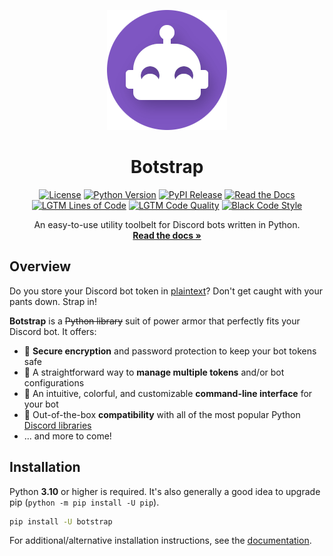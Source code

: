<div align="center">

[![Botstrap Logo](https://raw.githubusercontent.com/nuztalgia/botstrap/main/docs/images/logo-192.png)](https://botstrap.readthedocs.io)

# Botstrap

[![License](https://img.shields.io/github/license/nuztalgia/botstrap)](https://github.com/nuztalgia/botstrap/blob/main/LICENSE)
[![Python Version](https://img.shields.io/pypi/pyversions/botstrap)](https://pypi.org/project/botstrap/)
[![PyPI Release](https://img.shields.io/pypi/v/botstrap)](https://pypi.org/project/botstrap/)
[![Read the Docs](https://img.shields.io/readthedocs/botstrap)](https://botstrap.readthedocs.io)
<br>
[![LGTM Lines of Code](https://badgen.net/lgtm/lines/g/nuztalgia/botstrap/python?label=lines%20of%20code&color=33aadd)](https://lgtm.com/projects/g/nuztalgia/botstrap/latest/files/botstrap/)
[![LGTM Code Quality](https://img.shields.io/lgtm/grade/python/github/nuztalgia/botstrap?label=code%20quality)](https://lgtm.com/projects/g/nuztalgia/botstrap/context:python)
[![Black Code Style](https://img.shields.io/badge/code%20style-black-000000)](https://github.com/psf/black)

An easy-to-use utility toolbelt for Discord bots written in Python.<br>
[**Read the docs »**](https://botstrap.readthedocs.io)

</div>

## Overview

Do you store your Discord bot token in
[plaintext](https://en.wikipedia.org/wiki/Plaintext)? Don't get caught with your pants
down. Strap in!

**Botstrap** is a ~~Python library~~ suit of power armor that perfectly fits your
Discord bot. It offers:

- 🔐 **Secure encryption** and password protection to keep your bot tokens safe
- 🤹 A straightforward way to **manage multiple tokens** and/or bot configurations
- 🌈 An intuitive, colorful, and customizable **command-line interface** for your bot
- 🤝 Out-of-the-box **compatibility** with all of the most popular Python
  [Discord libraries](https://discord.com/developers/docs/topics/community-resources#libraries)
- ... and more to come!

## Installation

Python **3.10** or higher is required. It's also generally a good idea to upgrade pip
(`python -m pip install -U pip`).

```sh
pip install -U botstrap
```

For additional/alternative installation instructions, see the
[documentation](https://botstrap.readthedocs.io/en/latest/getting-started/).
